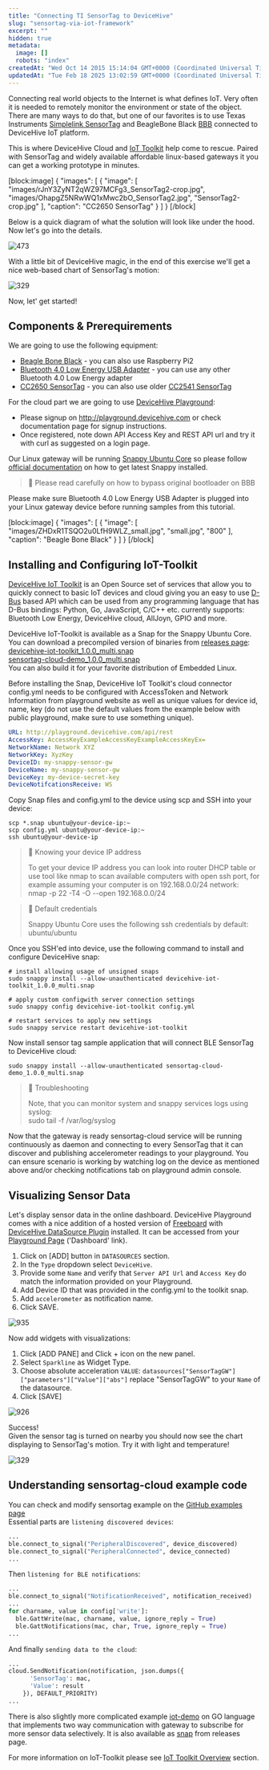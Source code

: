 ```yaml
---
title: "Connecting TI SensorTag to DeviceHive"
slug: "sensortag-via-iot-framework"
excerpt: ""
hidden: true
metadata:
  image: []
  robots: "index"
createdAt: "Wed Oct 14 2015 15:14:04 GMT+0000 (Coordinated Universal Time)"
updatedAt: "Tue Feb 18 2025 13:02:59 GMT+0000 (Coordinated Universal Time)"
---
```


Connecting real world objects to the Internet is what defines IoT. Very often it is needed to remotely monitor the environment or state of the object. There are many ways to do that, but one of our favorites is to use Texas Instruments [Simplelink SensorTag](http://www.ti.com/sensortag) and BeagleBone Black [BBB](http://beagleboard.org/BLACK) connected to DeviceHive IoT platform.

This is where DeviceHive Cloud and [IoT Toolkit](doc:iot-toolkit-overview) help come to rescue. Paired with SensorTag and widely available affordable linux-based gateways it you can get a working prototype in minutes.

[block:image]
{
"images": [
{
"image": [
"images/rJnY3ZyNT2qWZ97MCFg3_SensorTag2-crop.jpg",
"images/OhapgZ5NRwWQ1xMwc2bO_SensorTag2.jpg",
"SensorTag2-crop.jpg"
],
"caption": "CC2650 SensorTag"
}
]
}
[/block]

Below is a quick diagram of what the solution will look like under the hood. Now let's go into the details.

![473](images/ExZWyDoLS8i9dQNCxant_SensorTag.png "SensorTag.png")

With a little bit of DeviceHive magic, in the end of this exercise we'll get a nice web-based chart of SensorTag's motion:

![329](images/h1zEUUd8TwsEFA6RaOzq_freeboard-widget.png "freeboard-widget.png")

Now, let' get started!

## Components & Prerequirements

We are going to use the following equipment:

- [Beagle Bone Black](http://beagleboard.org/black) - you can also use Raspberry Pi2
- [Bluetooth 4.0 Low Energy USB Adapter](http://www.amazon.com/gp/product/B00HQCINKE?psc=1&redirect=true&ref_=oh_aui_search_detailpage) - you can use any other Bluetooth 4.0 Low Energy adapter
- [CC2650 SensorTag](http://www.ti.com/ww/en/wireless_connectivity/sensortag/) - you can also use older [CC2541 SensorTag](http://www.ti.com/tool/cc2541dk-sensor)

For the cloud part we are going to use [DeviceHive Playground](doc:devicehive-playground):

- Please signup on <http://playground.devicehive.com> or check documentation page for signup instructions.
- Once registered, note down API Access Key and REST API url and try it with curl as suggested on a login page.

Our Linux gateway will be running [Snappy Ubuntu Core](https://developer.ubuntu.com/en/snappy/) so please follow [official documentation](https://developer.ubuntu.com/en/snappy/start/#try-beaglebone) on how to get latest Snappy installed.

> 🚧 Please read carefully on how to bypass original bootloader on BBB

Please make sure Bluetooth 4.0 Low Energy USB Adapter is plugged into your Linux gateway device before running samples from this tutorial.

[block:image]
{
"images": [
{
"image": [
"images/ZHDxR1TSQO2u0LfH9WLZ_small.jpg",
"small.jpg",
"800"
],
"caption": "Beagle Bone Black"
}
]
}
[/block]

## Installing and Configuring IoT-Toolkit

[DeviceHive IoT Toolkit](https://github.com/devicehive/IoT-framework) is an Open Source set of services that allow you to quickly connect to basic IoT devices and cloud giving you an easy to use [D-Bus](http://www.freedesktop.org/wiki/Software/dbus/) based API which can be used from any programming language that has D-Bus bindings: Python, Go, JavaScript, C/C++ etc. currently supports: Bluetooth Low Energy, DeviceHive cloud, AllJoyn, GPIO and more.

DeviceHive IoT-Toolkit is available as a Snap for the Snappy Ubuntu Core. You can download a precompiled version of binaries from [releases page](https://github.com/devicehive/IoT-framework/releases):  
[devicehive-iot-toolkit_1.0.0_multi.snap](https://github.com/devicehive/IoT-framework/releases/download/1.0.0/devicehive-iot-toolkit_1.0.0_multi.snap)  
[sensortag-cloud-demo_1.0.0_multi.snap](https://github.com/devicehive/IoT-framework/releases/download/1.0.0/sensortag-cloud-demo_1.0.0_multi.snap)  
You can also build it for your favorite distribution of Embedded Linux.

Before installing the Snap, DeviceHive IoT Toolkit's cloud connector config.yml needs to be configured with AccessToken and Network Information from playground website as well as unique values for device id, name, key (do not use the default values from the example below with public playground, make sure to use something unique).

```yaml config.yml
URL: http://playground.devicehive.com/api/rest
AccessKey: AccessKeyExampleAccessKeyExampleAccessKeyEx=
NetworkName: Network XYZ
NetworkKey: XyzKey
DeviceID: my-snappy-sensor-gw
DeviceName: my-snappy-sensor-gw
DeviceKey: my-device-secret-key
DeviceNotifcationsReceive: WS
```

Copy Snap files and config.yml to the device using scp and SSH into your device:

```shell
scp *.snap ubuntu@your-device-ip:~
scp config.yml ubuntu@your-device-ip:~
ssh ubuntu@your-device-ip
```

> 📘 Knowing your device IP address
>
> To get your device IP address you can look into router DHCP table or use tool like nmap to scan available computers with open ssh port, for example assuming your computer is on 192.168.0.0/24 network:  
> nmap -p 22 -T4 -O --open 192.168.0.0/24

> 📘 Default credentials
>
> Snappy Ubuntu Core uses the following ssh credentials by default: ubuntu/ubuntu

Once you SSH'ed into device, use the following command to install and configure DeviceHive snap:

```shell
# install allowing usage of unsigned snaps
sudo snappy install --allow-unauthenticated devicehive-iot-toolkit_1.0.0_multi.snap

# apply custom configwith server connection settings
sudo snappy config devicehive-iot-toolkit config.yml

# restart services to apply new settings
sudo snappy service restart devicehive-iot-toolkit
```

Now install sensor tag sample application that will connect BLE SensorTag to DeviceHive cloud:

```text
sudo snappy install --allow-unauthenticated sensortag-cloud-demo_1.0.0_multi.snap
```

> 📘 Troubleshooting
>
> Note, that you can monitor system and snappy services logs using syslog:  
> sudo tail -f /var/log/syslog

Now that the gateway is ready sensortag-cloud service will be running continuously as daemon and connecting to every SensorTag that it can discover and publishing accelerometer readings to your playground. You can ensure scenario is working by watching log on the device as mentioned above and/or checking notifications tab on playground admin console.

## Visualizing Sensor Data

Let's display sensor data in the online dashboard. DeviceHive Playground comes with a nice addition of a hosted version of [Freeboard](https://github.com/devicehive/freeboard) with [DeviceHive DataSource Plugin](https://github.com/devicehive/devicehive-freeboard-datasource) installed. It can be accessed from your [Playground Page](http://playground.devicehive.com/dashboard) ('Dashboard' link).

1. Click on [ADD] button in `DATASOURCES` section.
2. In the `Type` dropdown select `DeviceHive`.
3. Provide some `Name` and verify that `Server API Url` and `Access Key` do match the information provided on your Playground.
4. Add Device ID that was provided in the config.yml to the toolkit snap.
5. Add `accelerometer` as notification name.
6. Click SAVE.

![935](images/dLvpXDjBSpW7VArQdzzF_freeboard-add-data-source.png "freeboard-add-data-source.png")

Now add widgets with visualizations:

1. Click [ADD PANE] and Click + icon on the new panel.
2. Select `Sparkline` as Widget Type.
3. Choose absolute acceleration `VALUE`: `datasources["SensorTagGW"]["parameters"]["Value"]["abs"]` replace "SensorTagGW" to your `Name` of the datasource.
4. Click [SAVE]

![926](images/kU0oMhqmSryMEUrcFOZY_freeboard-add-data-widget.png "freeboard-add-data-widget.png")

Success!  
Given the sensor tag is turned on nearby you should now see the chart displaying to SensorTag's motion. Try it with light and temperature!

![329](images/h1zEUUd8TwsEFA6RaOzq_freeboard-widget.png "freeboard-widget.png")

## Understanding sensortag-cloud example code

You can check and modify sensortag example on the [GitHub examples page](https://github.com/devicehive/IoT-framework/blob/master/examples/sensortag-cloud.py)  
Essential parts are `listening discovered devices`:

```python
...
ble.connect_to_signal("PeripheralDiscovered", device_discovered)
ble.connect_to_signal("PeripheralConnected", device_connected)
...
```

Then `listening for BLE notifications`:

```python
...
ble.connect_to_signal("NotificationReceived", notification_received)
...
for charname, value in config['write']:
  ble.GattWrite(mac, charname, value, ignore_reply = True)
  ble.GattNotifications(mac, char, True, ignore_reply = True)
...
```

And finally `sending data to the cloud`:

```python
...
cloud.SendNotification(notification, json.dumps({
      'SensorTag': mac,
      'Value': result
    }), DEFAULT_PRIORITY)
...
```

There is also slightly more complicated example [iot-demo](https://github.com/devicehive/IoT-framework/blob/master/examples/iot-demo.go) on GO language that implements two way communication with gateway to subscribe for more sensor data selectively. It is also available as [snap](devicehive-iot-demo_1.0.1_multi.snap) from releases page.

For more information on IoT-Toolkit please see [IoT Toolkit Overview](doc:iot-toolkit-overview) section.
